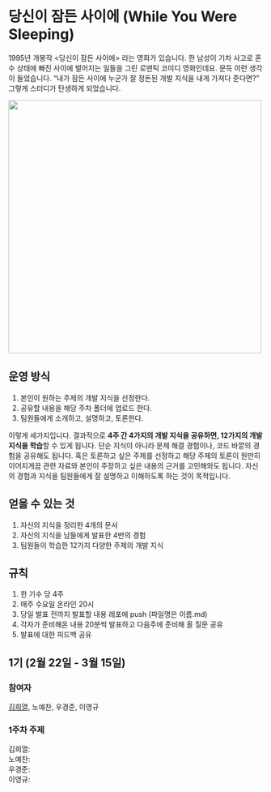 # 당신이 잠든 사이에 (While You Were Sleeping)
1995년 개봉작 <당신이 잠든 사이에> 라는 영화가 있습니다. 한 남성이 기차 사고로 혼수 상태에 빠진 사이에 벌어지는 일들을 그린 로맨틱 코미디 영화인데요. 문득 이런 생각이 들었습니다. “내가 잠든 사이에 누군가 잘 정돈된 개발 지식을 내게 가져다 준다면?” 그렇게 스터디가 탄생하게 되었습니다.  


<img src="https://user-images.githubusercontent.com/76519867/220370928-ecdfa7d9-e8bb-4fa2-b29d-af69a51ce573.jpg" width="500">  

## 운영 방식
1. 본인이 원하는 주제의 개발 지식을 선정한다.
2. 공유할 내용을 해당 주차 폴더에 업로드 한다.
3. 팀원들에게 소개하고, 설명하고, 토론한다.

이렇게 세가지입니다. 결과적으로 **4주 간 4가지의 개발 지식을 공유하면, 12가지의 개발 지식을 학습**할 수 있게 됩니다. 단순 지식이 아니라 문제 해결 경험이나, 코드 바깥의 경험을 공유해도 됩니다. 혹은 토론하고 싶은 주제를 선정하고 해당 주제의 토론이 원만히 이어지게끔 관련 자료와 본인이 주장하고 싶은 내용의 근거를 고민해와도 됩니다. 자신의 경험과 지식을 팀원들에게 잘 설명하고 이해하도록 하는 것이 목적입니다.

## 얻을 수 있는 것
1. 자신의 지식을 정리한 4개의 문서
2. 자신의 지식을 남들에게 발표한 4번의 경험
3. 팀원들이 학습한 12가지 다양한 주제의 개발 지식

## 규칙
1. 한 기수 당 4주
2. 매주 수요일 온라인 20시
3. 당일 발표 전까지 발표할 내용 레포에 push (파일명은 이름.md)
4. 각자가 준비해온 내용 20분씩 발표하고 다음주에 준비해 올 질문 공유
5. 발표에 대한 피드백 공유

## 1기 (2월 22일 - 3월 15일)
### 참여자
[김희열](https://github.com/herekim), 노예찬, 우경준, 이영규
### 1주차 주제
김희열:  
노예찬:  
우경준:  
이영규:  
